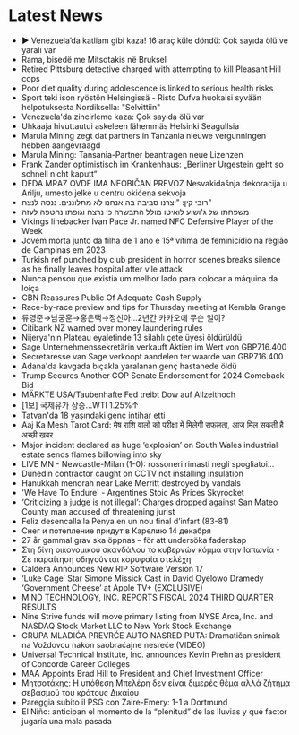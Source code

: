 # Latest News
-  ▶️ Venezuela’da katliam gibi kaza! 16 araç küle döndü: Çok sayıda ölü ve yaralı var
-  Rama, bisedë me Mitsotakis në Bruksel
-  Retired Pittsburg detective charged with attempting to kill Pleasant Hill cops
-  Poor diet quality during adolescence is linked to serious health risks
-  Sport teki ison ryöstön Helsingissä - Risto Dufva huokaisi syvään helpotuksesta Nordiksella: "Selvittiin"
-  Venezuela'da zincirleme kaza: Çok sayıda ölü var
-  Uhkaaja hivuttautui askeleen lähemmäs Helsinki Seagullsia
-  Marula Mining zegt dat partners in Tanzania nieuwe vergunningen hebben aangevraagd
-  Marula Mining: Tansania-Partner beantragen neue Lizenzen
-  Frank Zander optimistisch im Krankenhaus: „Berliner Urgestein geht so schnell nicht kaputt“
-  DEDA MRAZ OVDE IMA NEOBIČAN PREVOZ Nesvakidašnja dekoracija u Arilju, umesto jelke u centru okićena sekvoja
-  רובי קין: "יצרנו סביבה בה אנחנו לא מתלוננים. ננסה לנצח"
-  משפחתו של ג'ושוע לואיטו מולל התבשרה כי נרצח וגופתו נחטפה לעזה
-  Vikings linebacker Ivan Pace Jr. named NFC Defensive Player of the Week
-  Jovem morta junto da filha de 1 ano é 15ª vítima de feminicídio na região de Campinas em 2023
-  Turkish ref punched by club president in horror scenes breaks silence as he finally leaves hospital after vile attack
-  Nunca pensou que existia um melhor lado para colocar a máquina da loiça
-  CBN Reassures Public Of Adequate Cash Supply
-  Race-by-race preview and tips for Thursday meeting at Kembla Grange
-  류영준→남궁훈→홍은택→정신아…2년간 카카오에 무슨 일이?
-  Citibank NZ warned over money laundering rules
-  Nijerya'nın Plateau eyaletinde 13 silahlı çete üyesi öldürüldü
-  Sage Unternehmenssekretärin verkauft Aktien im Wert von GBP716.400
-  Secretaresse van Sage verkoopt aandelen ter waarde van GBP716.400
-  Adana'da kavgada bıçakla yaralanan genç hastanede öldü
-  Trump Secures Another GOP Senate Endorsement for 2024 Comeback Bid
-  MÄRKTE USA/Taubenhafte Fed treibt Dow auf Allzeithoch
-  [1보] 국제유가 상승…WTI 1.25%↑
-  Tatvan'da 18 yaşındaki genç intihar etti
-  Aaj Ka Mesh Tarot Card: मेष राशि वालों को परीक्षा में मिलेगी सफलता, आज मिल सकती है अच्छी खबर
-  Major incident declared as huge ‘explosion’ on South Wales industrial estate sends flames billowing into sky
-  LIVE MN - Newcastle-Milan (1-0): rossoneri rimasti negli spogliatoi...
-  Dunedin contractor caught on CCTV not installing insulation
-  Hanukkah menorah near Lake Merritt destroyed by vandals
-  'We Have To Endure' - Argentines Stoic As Prices Skyrocket
-  ‘Criticizing a judge is not illegal’: Charges dropped against San Mateo County man accused of threatening jurist
-  Feliz desencalla la Penya en un nou final d’infart (83-81)
-  Снег и потепление придут в Карелию 14 декабря
-  27 år gammal grav ska öppnas – för att undersöka faderskap
-  Στη δίνη οικονομικού σκανδάλου το κυβερνών κόμμα στην Ιαπωνία - Σε παραίτηση οδηγούνται κορυφαία στελέχη
-  Caldera Announces New RIP Software Version 17
-  ‘Luke Cage’ Star Simone Missick Cast in David Oyelowo Dramedy ‘Government Cheese’ at Apple TV+ (EXCLUSIVE)
-  MIND TECHNOLOGY, INC. REPORTS FISCAL 2024 THIRD QUARTER RESULTS
-  Nine Strive funds will move primary listing from NYSE Arca, Inc. and NASDAQ Stock Market LLC to New York Stock Exchange
-  GRUPA MLADIĆA PREVRĆE AUTO NASRED PUTA: Dramatičan snimak na Voždovcu nakon saobraćajne nesreće (VIDEO)
-  Universal Technical Institute, Inc. announces Kevin Prehn as president of Concorde Career Colleges
-  MAA Appoints Brad Hill to President and Chief Investment Officer
-  Μητσοτάκης: Η υπόθεση Μπελέρη δεν είναι διμερές θέμα αλλά ζήτημα σεβασμού του κράτους Δικαίου
-  Pareggia subito il PSG con Zaire-Emery: 1-1 a Dortmund
-  El Niño: anticipan el momento de la “plenitud” de las lluvias y qué factor jugaría una mala pasada

